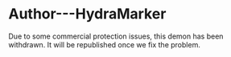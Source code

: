 # Author---HydraMarker

Due to some commercial protection issues, this demon has been withdrawn.
It will be republished once we fix the problem.
